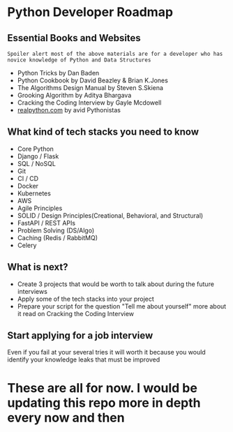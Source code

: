 # Python Developer Roadmap
## Essential Books and Websites
``Spoiler alert most of the above materials are for a developer who has novice knowledge of Python and Data Structures``
- Python Tricks by Dan Baden
- Python Cookbook by David Beazley & Brian K.Jones
- The Algorithms Design Manual by Steven S.Skiena
- Grooking Algorithm by Aditya Bhargava
- Cracking the Coding Interview by Gayle Mcdowell
- [realpython.com](https://realpython.com/) by avid Pythonistas
## What kind of tech stacks you need to know
- Core Python
- Django / Flask
- SQL / NoSQL
- Git
- CI / CD
- Docker
- Kubernetes
- AWS
- Agile Principles
- SOLID / Design Principles(Creational, Behavioral, and Structural)
- FastAPI / REST APIs
- Problem Solving (DS/Algo)
- Caching (Redis / RabbitMQ)
- Celery
## What is next?
- Create 3 projects that would be worth to talk about during the future interviews
- Apply some of the tech stacks into your project
- Prepare your script for the question "Tell me about yourself" more about it read on Cracking the Coding Interview
## Start applying for a job interview
Even if you fail at your several tries it will worth it because you would identify your knowledge leaks that must be improved

# These are all for now. I would be updating this repo more in depth every now and then
